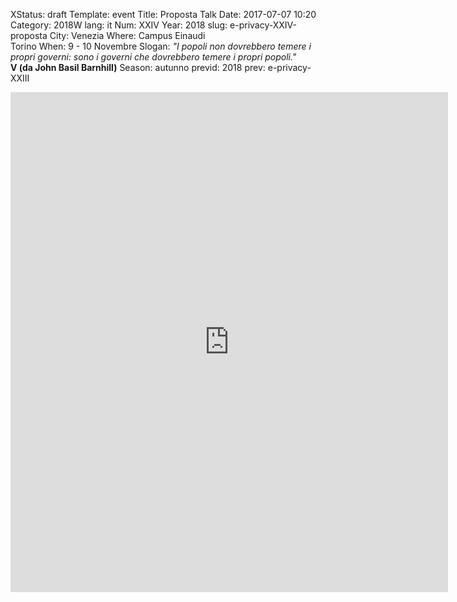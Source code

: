 XStatus: draft
Template: event
Title: Proposta Talk
Date: 2017-07-07 10:20
Category: 2018W
lang: it
Num: XXIV
Year: 2018
slug: e-privacy-XXIV-proposta
City: Venezia
Where: Campus Einaudi<br/>Torino
When: 9 - 10 Novembre
Slogan: <i>"I popoli non dovrebbero temere i propri governi: sono i governi che dovrebbero temere i propri popoli."</i><br/><b>V (da John Basil Barnhill)</b>
Season: autunno
previd: 2018
prev: e-privacy-XXIII


<iframe src="https://docs.google.com/forms/d/e/1FAIpQLSd6_7uV7nr9HXiL-R7jG9V8qXZvbDH2CJq0ci42pLj-9nSrSw/viewform" width="700" height="800" frameborder="0" marginheight="0" marginwidth="0">Caricamento in corso...</iframe>
